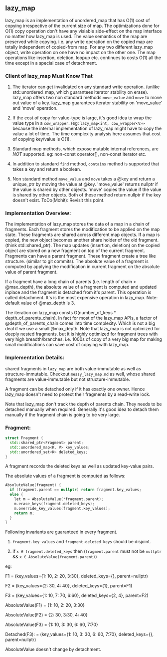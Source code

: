 ## lazy_map

lazy_map is an implementation of unordered_map that has O(1) cost
of copying irrespective of the current size of map.
The optimizations done for O(1) copy operation don't have any
visiable side-effect on the map interface no matter how lazy_map
is used. The value semantics of the map are preserved while copying. i.e.
any write operation on the copied map are totally independent of copied-from
map. For any two different lazy_map object, write operation on one have no
impact on the other one.
The map operations like insertion, deletion, loopup etc. continues
to costs O(1) all the time except in a special case of detachment.

### Client of lazy_map Must Know That

1. The iterator can get invalidated on any standard write operation. (unlike
   std::unordered_map, which guarantees iterator stability on erase).
   lazy_map offers two non standard methods `move_value` and
   `move` to move out value of a key. lazy_map guarantees iterator stability
   on 'move_value' and 'move' operation.

2. If the cost of copy for value-type is large, it's good idea to wrap the
   value type in a `cow_wrapper`. (eg: `lazy_map<int, cow_wrapper<V>>`
   because the internal implementation of lazy_map might have to copy
   the value a lot of time. The time complexity analysis here assumes
   that cost of copying key/value is O(1).

3. Standard map methods, which expose mutable internal references, are *NOT*
   supported. eg: non-const operator[], non-const iterator etc.

4. In addition to standard `find` method, `contains` method is
   supported that takes a key and return a boolean.

5. Non standard method `move_value` and `move` takes a @key and
   return a unique_ptr<Value> by moving the value at @key.
   'move_value' returns nullptr if the value is shared by other objects.
   'move' copies the value if the value is shared by other
   objects. Both of these method return nullptr if the key doesn't exist.
   ToDo(Mohit): Revisit this point.

### Implementation Overview:

The implementation of lazy_map stores the data of a map in a
chain of fragments. Each fragment stores the modification to be applied
on the map state. These fragments are shared across different map objects. If a
map is copied, the new object becomes another share holder of the old
fragment. (think std::shared_ptr). The map updates (insertion, deletion) on
the copied object are stored on a new fragment on top of the current
fragment. Fragments can have a parent fragment. These fragment create a tree
like structure. (similar to git commits). The absolute value of a fragment is
computed by applying the modification in current fragment on the absolute
value of parent fragment.

If a fragment have a long chain of parents (i.e. length of chain > @max_depth),
the absolute value of a fragment is computed and updated inplace and the
fragment is detached from it's parent. This operation is called detachment.
It's is the most expensive operation in lazy_map.
Note: default value of @max_depth is 3.

The iteration on lazy_map consts O(number_of_keys * depth_of_parents_chain). In
fact for most of the lazy_map APIs, a factor of @depth_of_parents_chain comes
into time complexity. Which is not a big deal if we use a small @max_depth.
Note that lazy_map is not optimized for deeply nested fragments. but it is
highly optimized for fragment trees with very high breadth/branches.
i.e. 1000s of copy of a very big map for making small modifications can save
cost of copying with lazy_map. 


### Implementation Details:

shared fragments in `lazy_map` are both value-immutable as well as
structure-immutable. Checkout `messy_lazy_map.md` as well, whose shared fragments
are value-immutable but not structure-immutable.

A fragment can be detached only if it has exactly one owner. Hence lazy_map
doesn't need to protect their fragments by a read-write lock.

Note that lazy_map don't track the depth of parents chain. They
needs to be detached manually when required. Generally it's good idea to
detach them manually if the fragment chain is going to be very large.

### Fragment:

```C++
struct Fragment {
  std::shared_ptr<Fragment> parent;
  std::unordered_map<K, V> key_values;
  std::unordered_set<K> deleted_keys;
}
```

A fragment records the deleted keys as well as updated key-value pairs.

The absolute values of a fragment is computed as follows:
```C++
AbsoluteValue(fragment) {
  if (fragment.parent == nullptr) return fragment.key_values;
  else {
    let m = AbsoluteValue(*fragment.parent);
    m.erase_keys(fragment.deleted_keys);
    m.override_key_values(fragment.key_values);
    return m;
  }
}
```

Following invariants are guaranteed in every fragment.

1. `fragment.key_values` and `fragment.deleted_keys` should be disjoint.

2. if `x ∈ fragment.deleted_keys` then
     (`fragment.parent`  must not be `nullptr`
      &&  `x ∈ AbsoluteValue(fragment.parent)`)


eg:

F1 = (key_values={1: 10, 2: 20, 3:30}, deleted_keys={}, parent=nullptr)

F2 = (key_values={2: 30, 4: 40}, deleted_keys={1}, parent=F1)

F3 = (key_values={1: 10, 7: 70, 6:60}, deleted_keys={2, 4}, parent=F2)

AbsoluteValue(F1) = {1: 10, 2: 20, 3:30}

AbsoluteValue(F2) = {2: 30, 3:30, 4: 40}

AbsoluteValue(F3) = {1: 10, 3: 30, 6: 60, 7:70}


Detached(F3):
= (key_values={1: 10, 3: 30, 6: 60, 7:70}, deleted_keys={}, parent=nullptr)


AbsoluteValue doesn't change by detachment.

